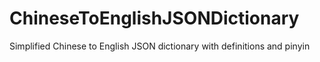 # ChineseToEnglishJSONDictionary
 Simplified Chinese to English JSON dictionary with definitions and pinyin
